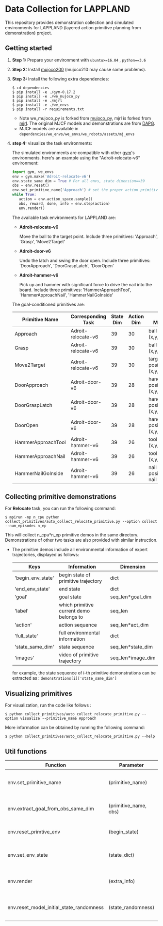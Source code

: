 # Data Collection for LAPPLAND

This repository provides demonstration collection and simulated environments for LAPPLAND (layered action primitive planning from demonstration) project.

## Getting started

1. **Step 1:** Prepare your  environment with ```ubuntu>=16.04``` , ```python==3.6```

2. **Step 2:** Install [mujoco200](https://mujoco.org/) (mujoco210 may cause some problems). 

3. **Step 3:** Install the following extra dependencies:

    ```
    $ cd dependencies
    $ pip install -e ./gym-0.17.2
    $ pip install -e ./we_mujoco_py
    $ pip install -e ./mjrl
    $ pip install -e ./we_envs
    $ pip install -r requirements.txt
    ```
    - Note  we_mujoco_py is forked from [mujoco_py](https://github.com/openai/mujoco-py), mjrl is forked from [mjrl](https://github.com/aravindr93/mjrl).
    The original MJCF models and demonstrations are from [DAPG](https://github.com/aravindr93/hand_dapg).
    - MJCF models are available in ```dependencies/we_envs/we_envs/we_robots/assets/mj_envs```
4. **step 4:** visualize the task environments:
    
    The simulated environments are compatible with other [gym](https://github.com/openai/gym)'s environments. here's an example using the "Adroit-relocate-v6" environment:
    ```python
    import gym, we_envs
    env = gym.make('Adroit-relocate-v6')
    env.state_same_dim = True # For all envs, state dimension==39
    obs = env.reset()
    env.set_primitive_name('Approach') # set the proper action primitive
    while True:           
       action = env.action_space.sample()
       obs, reward, done, info = env.step(action)
       env.render()
    ```
    The available task environments for LAPPLAND are:
   - **Adroit-relocate-v6**
     
     Move the  ball to the  target point. Include three primitives: 'Approach', 'Grasp', 'Move2Target'
   - **Adroit-door-v6**
   
     Undo the latch and swing the door open. Include three primitives: 'DoorApproach', 'DoorGraspLatch', 'DoorOpen'
   - **Adroit-hammer-v6**
     
     Pick up and hammer with significant force to drive the nail into the board. Include three primitives: 'HammerApproachTool', 'HammerApproachNail', 'HammerNailGoInside'
   
    The goal-conditioned primitives are: 
    
    |  Primitive Name   | Corresponding Task|  State Dim   | Action Dim  | Goal Meaning | Label |
    |  ----  | --- | ----  | ----  | ----  | ---- |
    | Approach  | Adroit-relocate-v6 | 39 | 30 | ball position (x,y,z) |1|
    | Grasp  | Adroit-relocate-v6 | 39 | 30 | ball position (x,y,z)|2|
    | Move2Target  | Adroit-relocate-v6 | 39 | 30 | target position (x,y,z)|3|
    | DoorApproach  | Adroit-door-v6 | 39 | 28 | handle position (x,y,z)|11|
    | DoorGraspLatch  | Adroit-door-v6 | 39 | 28 | handle position (x,y,z)|12|
    | DoorOpen  | Adroit-door-v6 | 39 | 28 | handle position (x,y,z)|13|
    | HammerApproachTool  | Adroit-hammer-v6 | 39 | 26 | tool position (x,y,z)|21|
    | HammerApproachNail  | Adroit-hammer-v6 | 39 | 26 | tool position (x,y,z)|22|
    | HammerNailGoInside  | Adroit-hammer-v6 | 39 | 26 | nail position(x,y), nail impact |23|
    
    
## Collecting primitive demonstrations

For **Relocate** task, you can run the following command:

```
$ mpirun -np n_cpu python collect_primitives/auto_collect_relocate_primitive.py --option collect --num_episodes n_ep
```
This will collect n_cpu*n_ep primitive demos in the same directory. Demonstrations of other two tasks are also provided with similar instruction.
- The primitive demos include all environmental information of expert trajectories, displayed as follows:
    
    | Keys  | Information  |   Dimension   | 
    |  ----  | --- | ----  |
    | 'begin_env_state'  | begin state of primitive trajectory | dict | 
    | 'end_env_state'  | end state  | dict | 
    | 'goal'  | goal state | seq_len*goal_dim | 
    | 'label'  | which primitive current demo belongs to | seq_len | 
    | 'action'  | action sequence  | seq_len*act_dim | 
    | 'full_state'  | full environmental information | dict | 
    | 'state_same_dim'  | state sequence | seq_len*state_dim | 
    | 'images'  | video of primitive trajectory  | seq_len*image_dim | 
      
    for example, the state sequence of i-th primitive demonstrations can be extracted as :
        ```
        demonstrations[i]['state_same_dim']
        ``` 
## Visualizing primitives

For visualization, run the code like follows :

```
$ python collect_primitives/auto_collect_relocate_primitive.py --option visualize --primitive_name Approach
```

More information can be obtained by running the following command:

```
$ python collect_primitives/auto_collect_relocate_primitive.py --help
```

## Util functions
| Function  | Parameter  | Usage  |
|  ----  | --- | ---- |
| env.set_primitive_name | (primitive_name) | set the primitive_name for simulated env |
| env.extract_goal_from_obs_same_dim | (primitive_name, obs) | extract goal from current observation obs|
| env.reset_primtive_env | (begin_state) | reset primitive env to begin_state|
| env.set_env_state | (state_dict) | set current (task) environment state|
| env.render | (extra_info) | render simulated env, with extra_info (e.g., goal)|
| env.reset_model_initial_state_randomness | (state_randomness) | reset task env with certain initial state randomness|

    
